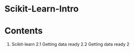 # Scikit-Learn-Intro

# Contents
  1. Scikit-learn
  2.1 Getting data ready
  2.2 Getting data ready 2
